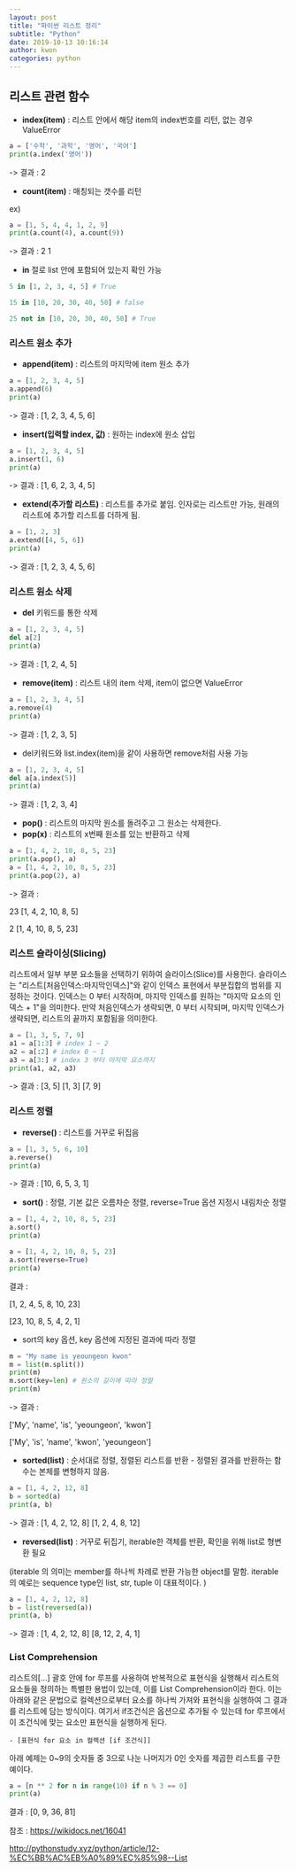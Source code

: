 ```yaml
---
layout: post
title: "파이썬 리스트 정리"
subtitle: "Python"
date: 2019-10-13 10:16:14
author: kwon
categories: python
---
```



## 리스트 관련 함수

- **index(item)** : 리스트 안에서 해당 item의 index번호를 리턴, 없는 경우 ValueError

```python
a = ['수학', '과학', '영어', '국어']
print(a.index('영어'))
```
-> 결과 : 2

- **count(item)** : 매칭되는 갯수를 리턴

ex)
```python
a = [1, 5, 4, 4, 1, 2, 9]
print(a.count(4), a.count(9))
```
-> 결과 : 2  1

- **in** 절로 list 안에 포함되어 있는지 확인 가능

```python
5 in [1, 2, 3, 4, 5] # True

15 in [10, 20, 30, 40, 50] # false

25 not in [10, 20, 30, 40, 50] # True
```

### 리스트 원소 추가

- **append(item)** : 리스트의 마지막에 item 원소 추가

```python
a = [1, 2, 3, 4, 5]
a.append(6)
print(a)
```
-> 결과 : [1, 2, 3, 4, 5, 6]

- **insert(입력할 index, 값)** : 원하는 index에 원소 삽입

```python
a = [1, 2, 3, 4, 5]
a.insert(1, 6)
print(a)
```
-> 결과 : [1, 6, 2, 3, 4, 5]

- **extend(추가할 리스트)** : 리스트를 추가로 붙임. 인자로는 리스트만 가능, 원래의 리스트에 추가할 리스트를 더하게 됨.

```python
a = [1, 2, 3]
a.extend([4, 5, 6])
print(a)
```

-> 결과 : [1, 2, 3, 4, 5, 6]

### 리스트 원소 삭제

- **del** 키워드를 통한 삭제

```python
a = [1, 2, 3, 4, 5]
del a[2]
print(a)
```

-> 결과 : [1, 2, 4, 5]

- **remove(item)** : 리스트 내의 item 삭제, item이 없으면 ValueError

```python
a = [1, 2, 3, 4, 5]
a.remove(4)
print(a)
```
-> 결과 : [1, 2, 3, 5]

- del키워드와 list.index(item)을 같이 사용하면 remove처럼 사용 가능

```python
a = [1, 2, 3, 4, 5]
del a[a.index(5)]
print(a)
```
-> 결과 : [1, 2, 3, 4]

- **pop()** : 리스트의 마지막 원소를 돌려주고 그 원소는 삭제한다.
- **pop(x)** : 리스트의 x번째 원소를 있는 반환하고 삭제

```python
a = [1, 4, 2, 10, 8, 5, 23]
print(a.pop(), a)
a = [1, 4, 2, 10, 8, 5, 23]
print(a.pop(2), a)
```
-> 결과 :

23  [1, 4, 2, 10, 8, 5]

2  [1, 4, 10, 8, 5, 23]

### 리스트 슬라이싱(Slicing)

리스트에서 일부 부분 요소들을 선택하기 위하여 슬라이스(Slice)를 사용한다. 슬라이스는 "리스트[처음인덱스:마지막인덱스]"와 같이 인덱스 표현에서 부분집합의 범위를 지정하는 것이다. 인덱스는 0 부터 시작하며, 마지막 인덱스를 원하는 "마지막 요소의 인덱스 + 1"을 의미한다. 만약 처음인덱스가 생략되면, 0 부터 시작되며, 마지막 인덱스가 생략되면, 리스트의 끝까지 포함됨을 의미한다.

```python
a = [1, 3, 5, 7, 9]
a1 = a[1:3] # index 1 ~ 2
a2 = a[:2] # index 0 ~ 1
a3 = a[3:] # index 3 부터 마지막 요소까지
print(a1, a2, a3)
```
-> 결과 : [3, 5] [1, 3] [7, 9]

### 리스트 정렬

- **reverse()** : 리스트를 거꾸로 뒤집음

```python
a = [1, 3, 5, 6, 10]
a.reverse()
print(a)
```
-> 결과 : [10, 6, 5, 3, 1]

- **sort()** : 정렬, 기본 값은 오름차순 정렬, reverse=True 옵션 지정시 내림차순 정렬

```Python
a = [1, 4, 2, 10, 8, 5, 23]
a.sort()
print(a)

a = [1, 4, 2, 10, 8, 5, 23]
a.sort(reverse=True)
print(a)
```
결과 :

[1, 2, 4, 5, 8, 10, 23]

[23, 10, 8, 5, 4, 2, 1]

- sort의 key 옵션, key 옵션에 지정된 결과에 따라 정렬

```python
m = "My name is yeoungeon kwon"
m = list(m.split())
print(m)
m.sort(key=len) # 원소의 길이에 따라 정렬
print(m)
```
-> 결과 :

['My', 'name', 'is', 'yeoungeon', 'kwon']

['My', 'is', 'name', 'kwon', 'yeoungeon']

- **sorted(list)** : 순서대로 정렬, 정렬된 리스트를 반환
      - 정렬된 결과를 반환하는 함수는 본체를 변형하지 않음.

```python
a = [1, 4, 2, 12, 8]
b = sorted(a)
print(a, b)
```
-> 결과 : [1, 4, 2, 12, 8]  [1, 2, 4, 8, 12]

- **reversed(list)** : 거꾸로 뒤집기, iterable한 객체를 반환, 확인을 위해 list로 형변환 필요

(iterable 의 의미는 member를 하나씩 차례로 반환 가능한 object를 말함. iterable 의 예로는 sequence type인 list, str, tuple 이 대표적이다. )

```python
a = [1, 4, 2, 12, 8]
b = list(reversed(a))
print(a, b)
```
-> 결과 : [1, 4, 2, 12, 8]  [8, 12, 2, 4, 1]

### List Comprehension

리스트의[...] 괄호 안에 for 루프를 사용하여 반복적으로 표현식을 실행해서 리스트의 요소들을 정의하는 특별한 용법이 있는데, 이를 List Comprehension이라 한다. 이는 아래와 같은 문법으로 컬렉션으로부터 요소를 하나씩 가져와 표현식을 실행하여 그 결과를 리스트에 담는 방식이다. 여기서 if조건식은 옵션으로 추가될 수 있는데 for 루프에서 이 조건식에 맞는 요소만 표현식을 실행하게 된다.

    - [표현식 for 요소 in 컬렉션 [if 조건식]]

아래 예제는 0~9의 숫자들 중 3으로 나눈 나머지가 0인 숫자를 제곱한 리스트를 구한 예이다.
```python
a = [n ** 2 for n in range(10) if n % 3 == 0]
print(a)
```
결과 : [0, 9, 36, 81]

참조 : <https://wikidocs.net/16041>

<http://pythonstudy.xyz/python/article/12-%EC%BB%AC%EB%A0%89%EC%85%98--List>
